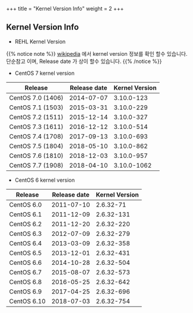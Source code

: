 +++
title = "Kernel Version Info"
weight = 2
+++

## Kernel Version Info

* REHL Kernel Version

{{% notice note %}}
[wikipedia](https://en.wikipedia.org/wiki/CentOS) 에서 kernel version 정보를 확인 할수 있습니다.
단순참고 이며, Release date 가 상이 할수 있습니다.
{{% /notice %}}

* CentOS 7 kernel version

|Release        | Release date          |Kernel Version         |
|---    |---    |---    |
|CentOS 7.0 (1406)      |2014-07-07     |3.10.0-123     |
|CentOS 7.1 (1503)      |2015-03-31     |3.10.0-229     |
|CentOS 7.2 (1511)      |2015-12-14     |3.10.0-327     |
|CentOS 7.3 (1611)      |2016-12-12     |3.10.0-514     |
|CentOS 7.4 (1708)      |2017-09-13     |3.10.0-693     |
|CentOS 7.5 (1804)      |2018-05-10     |3.10.0-862     |
|CentOS 7.6 (1810)      |2018-12-03     |3.10.0-957     |
|CentOS 7.7 (1908)      |2018-04-10     |3.10.0-1062    |


* CentOS 6 kernel version

|Release        |Release date           |Kernel Version         |
|---    |---    |---    |
|CentOS 6.0     |2011-07-10     |2.6.32-71      |
|CentOS 6.1     |2011-12-09     |2.6.32-131     |
|CentOS 6.2     |2011-12-20     |2.6.32-220     |
|CentOS 6.3     |2012-07-09     |2.6.32-279     |
|CentOS 6.4     |2013-03-09     |2.6.32-358     |
|CentOS 6.5     |2013-12-01     |2.6.32-431     |
|CentOS 6.6     |2014-10-28     |2.6.32-504     |
|CentOS 6.7     |2015-08-07     |2.6.32-573     |
|CentOS 6.8     |2016-05-25     |2.6.32-642     |
|CentOS 6.9     |2017-04-25     |2.6.32-696     |
|CentOS 6.10    |2018-07-03     |2.6.32-754     |

<br></br>
